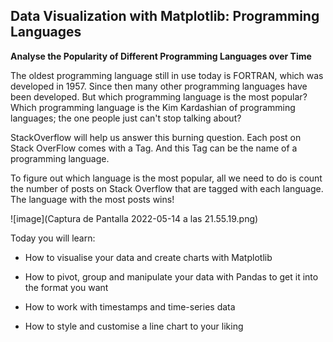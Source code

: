 ## Data Visualization with Matplotlib: Programming Languages

__Analyse the Popularity of Different Programming Languages over Time__

The oldest programming language still in use today is FORTRAN, which was developed in 1957. Since then many other programming languages have been developed. But which programming language is the most popular? Which programming language is the Kim Kardashian of programming languages; the one people just can't stop talking about? 

StackOverflow will help us answer this burning question. Each post on Stack OverFlow comes with a Tag. And this Tag can be the name of a programming language.

To figure out which language is the most popular, all we need to do is count the number of posts on Stack Overflow that are tagged with each language. The language with the most posts wins!

![image](Captura de Pantalla 2022-05-14 a las 21.55.19.png)

Today you will learn:

 - How to visualise your data and create charts with Matplotlib

 - How to pivot, group and manipulate your data with Pandas to get it into the format you want

 - How to work with timestamps and time-series data

- How to style and customise a line chart to your liking

